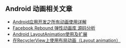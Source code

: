 Android 动画相关文章
---

* [Android应用开发之所有动画使用详解](http://blog.csdn.net/yanbober/article/details/46481171)
* [Facebook Rebound 弹性动画库 源码分析](http://blog.zhaiyifan.cn/2015/09/10/Facebook-Rebound-%E5%BC%B9%E6%80%A7%E5%8A%A8%E7%94%BB%E5%BA%93-%E6%BA%90%E7%A0%81%E5%88%86%E6%9E%90/)
* [Android LayoutAnimation使用及扩展](http://www.jcodecraeer.com/a/anzhuokaifa/androidkaifa/2015/0619/3090.html)
* [在RecyclerView上使用布局动画（Layout animation）](http://www.jcodecraeer.com/a/anzhuokaifa/androidkaifa/2015/0915/3462.html)
